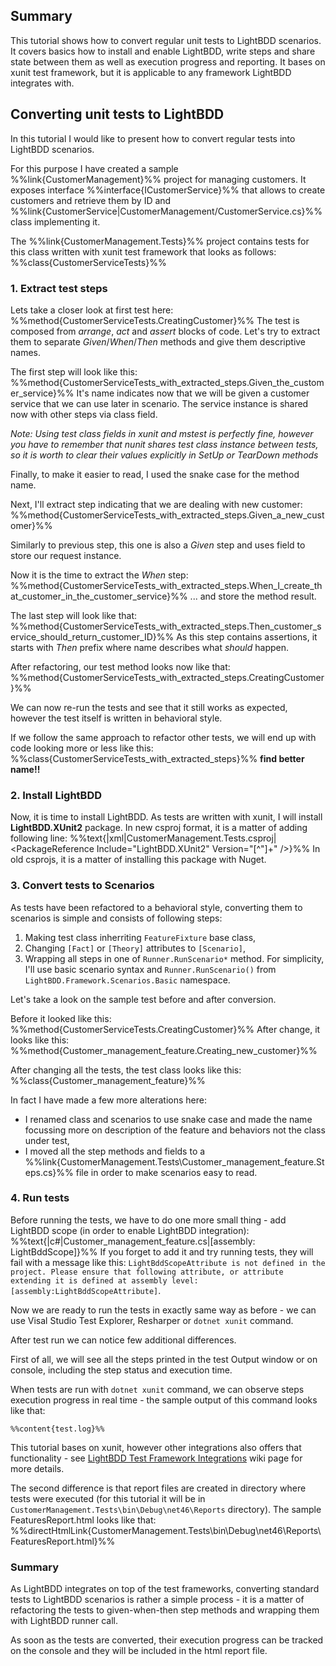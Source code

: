 ## Summary

This tutorial shows how to convert regular unit tests to LightBDD scenarios.
It covers basics how to install and enable LightBDD, write steps and share state between them as well as execution progress and reporting.
It bases on xunit test framework, but it is applicable to any framework LightBDD integrates with.

## Converting unit tests to LightBDD

In this tutorial I would like to present how to convert regular tests into LightBDD scenarios.

For this purpose I have created a sample %%link{CustomerManagement}%% project for managing customers. It exposes interface %%interface{ICustomerService}%% that allows to create customers and retrieve them by ID and %%link{CustomerService|CustomerManagement/CustomerService.cs}%% class implementing it.

The %%link{CustomerManagement.Tests}%% project contains tests for this class written with xunit test framework that looks as follows: %%class{CustomerServiceTests}%%

### 1. Extract test steps

Lets take a closer look at first test here: %%method{CustomerServiceTests.CreatingCustomer}%%
The test is composed from *arrange*, *act* and *assert* blocks of code. Let's try to extract them to separate *Given*/*When*/*Then* methods and give them descriptive names.

The first step will look like this: %%method{CustomerServiceTests_with_extracted_steps.Given_the_customer_service}%%
It's name indicates now that we will be given a customer service that we can use later in scenario.
The service instance is shared now with other steps via class field.

*Note: Using test class fields in xunit and mstest is perfectly fine, however you have to remember that nunit shares test class instance between tests, so it is worth to clear their values explicitly in SetUp or TearDown methods*

Finally, to make it easier to read, I used the snake case for the method name.

Next, I'll extract step indicating that we are dealing with new customer: %%method{CustomerServiceTests_with_extracted_steps.Given_a_new_customer}%%

Similarly to previous step, this one is also a *Given* step and uses field to store our request instance.

Now it is the time to extract the *When* step: %%method{CustomerServiceTests_with_extracted_steps.When_I_create_that_customer_in_the_customer_service}%%
... and store the method result.

The last step will look like that: %%method{CustomerServiceTests_with_extracted_steps.Then_customer_service_should_return_customer_ID}%%
As this step contains assertions, it starts with *Then* prefix where name describes what *should* happen.

After refactoring, our test method looks now like that: %%method{CustomerServiceTests_with_extracted_steps.CreatingCustomer}%%

We can now re-run the tests and see that it still works as expected, however the test itself is written in behavioral style.

If we follow the same approach to refactor other tests, we will end up with code looking more or less like this: %%class{CustomerServiceTests_with_extracted_steps}%% **find better name!!**

### 2. Install LightBDD

Now, it is time to install LightBDD. As tests are written with xunit, I will install **LightBDD.XUnit2** package. In new csproj format, it is a matter of adding following line: %%text{|xml|CustomerManagement.Tests.csproj|<PackageReference Include="LightBDD.XUnit2" Version="[^"]+" />}%%
In old csprojs, it is a matter of installing this package with Nuget.

### 3. Convert tests to Scenarios

As tests have been refactored to a behavioral style, converting them to scenarios is simple and consists of following steps:
1. Making test class inherriting `FeatureFixture` base class,
2. Changing `[Fact]` or `[Theory]` attributes to `[Scenario]`,
3. Wrapping all steps in one of `Runner.RunScenario*` method. For simplicity, I'll use basic scenario syntax and `Runner.RunScenario()` from `LightBDD.Framework.Scenarios.Basic` namespace.

Let's take a look on the sample test before and after conversion.

Before it looked like this: %%method{CustomerServiceTests.CreatingCustomer}%%
After change, it looks like this: %%method{Customer_management_feature.Creating_new_customer}%%

After changing all the tests, the test class looks like this: %%class{Customer_management_feature}%%

In fact I have made a few more alterations here:
* I renamed class and scenarios to use snake case and made the name focussing more on description of the feature and behaviors not the class under test,
* I moved all the step methods and fields to a %%link{CustomerManagement.Tests\Customer_management_feature.Steps.cs}%% file in order to make scenarios easy to read.

### 4. Run tests

Before running the tests, we have to do one more small thing - add LightBDD scope (in order to enable LightBDD integration): %%text{|c#|Customer_management_feature.cs|\[assembly: LightBddScope\]}%%
If you forget to add it and try running tests, they will fail with a message like this: `LightBddScopeAttribute is not defined in the project. Please ensure that following attribute, or attribute extending it is defined at assembly level: [assembly:LightBddScopeAttribute]`.

Now we are ready to run the tests in exactly same way as before - we can use Visal Studio Test Explorer, Resharper or `dotnet xunit` command.

After test run we can notice few additional differences.

First of all, we will see all the steps printed in the test Output window or on console, including the step status and execution time.

When tests are run with `dotnet xunit` command, we can observe steps execution progress in real time - the sample output of this command looks like that: 
```
%%content{test.log}%%
```
This tutorial bases on xunit, however other integrations also offers that functionality - see [LightBDD Test Framework Integrations](https://github.com/LightBDD/LightBDD/wiki/Test-Framework-Integrations) wiki page for more details.

The second difference is that report files are created in directory where tests were executed (for this tutorial it will be in `CustomerManagement.Tests\bin\Debug\net46\Reports` directory).
The sample FeaturesReport.html looks like that: %%directHtmlLink{CustomerManagement.Tests\bin\Debug\net46\Reports\FeaturesReport.html}%%

### Summary

As LightBDD integrates on top of the test frameworks, converting standard tests to LightBDD scenarios is rather a simple process - it is a matter of refactoring the tests to given-when-then step methods and wrapping them with LightBDD runner call.

As soon as the tests are converted, their execution progress can be tracked on the console and they will be included in the html report file.
